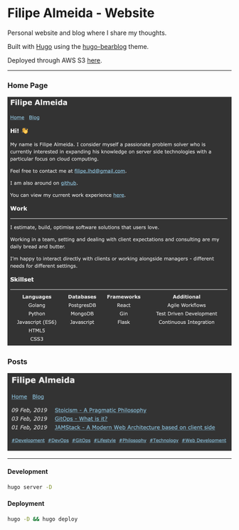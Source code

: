 # Filipe Almeida - Website

Personal website and blog where I share my thoughts.

Built with [Hugo](https://gohugo.io) using the
[hugo-bearblog](https://github.com/janraasch/hugo-bearblog) theme.

Deployed through AWS S3 [here](https://website-filipe-almeida.s3.eu-west-2.amazonaws.com/index.html).

---

### Home Page

![](./screenshots/1.png "Homepage")

### Posts

![](./screenshots/2.png "Posts")

---

#### Development

```sh
hugo server -D
```

#### Deployment

```sh
hugo -D && hugo deploy
```
